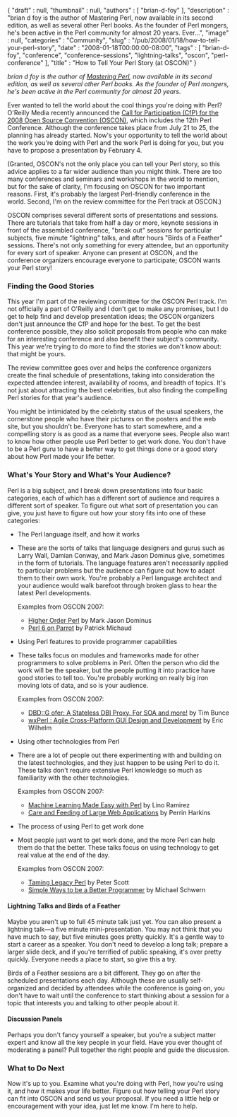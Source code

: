 {
   "draft" : null,
   "thumbnail" : null,
   "authors" : [
      "brian-d-foy"
   ],
   "description" : "brian d foy is the author of Mastering Perl, now available in its second edition, as well as several other Perl books. As the founder of Perl mongers, he's been active in the Perl community for almost 20 years. Ever...",
   "image" : null,
   "categories" : "Community",
   "slug" : "/pub/2008/01/18/how-to-tell-your-perl-story",
   "date" : "2008-01-18T00:00:00-08:00",
   "tags" : [
      "brian-d-foy",
      "conference",
      "conference-sessions",
      "lightning-talks",
      "oscon",
      "perl-conference"
   ],
   "title" : "How to Tell Your Perl Story (at OSCON)"
}





*brian d foy is the author of [Mastering
Perl](http://www.masteringperl.org/), now available in its second
edition, as well as several other Perl books. As the founder of Perl
mongers, he's been active in the Perl community for almost 20 years.*

Ever wanted to tell the world about the cool things you're doing with
Perl? O'Reilly Media recently announced the [Call for Participation
(CfP) for the 2008 Open Source Convention
(OSCON)](http://en.oreilly.com/oscon2008/public/cfp/13), which includes
the 12th Perl Conference. Although the conference takes place from July
21 to 25, the planning has already started. Now's your opportunity to
tell the world about the work you're doing with Perl and the work Perl
is doing for you, but you have to propose a presentation by February 4.

(Granted, OSCON's not the only place you can tell your Perl story, so
this advice applies to a far wider audience than you might think. There
are too many conferences and seminars and workshops in the world to
mention, but for the sake of clarity, I'm focusing on OSCON for two
important reasons. First, it's probably the largest Perl-friendly
conference in the world. Second, I'm on the review committee for the
Perl track at OSCON.)

OSCON comprises several different sorts of presentations and sessions.
There are tutorials that take from half a day or more, keynote sessions
in front of the assembled conference, "break out" sessions for
particular subjects, five minute "lightning" talks, and after hours
"Birds of a Feather" sessions. There's not only something for every
attendee, but an opportunity for every sort of speaker. Anyone can
present at OSCON, and the conference organizers encourage everyone to
participate; OSCON wants your Perl story!

### Finding the Good Stories

This year I'm part of the reviewing committee for the OSCON Perl track.
I'm not officially a part of O'Reilly and I don't get to make any
promises, but I do get to help find and develop presentation ideas; the
OSCON organizers don't just announce the CfP and hope for the best. To
get the best conference possible, they also solicit proposals from
people who can make for an interesting conference and also benefit their
subject's community. This year we're trying to do more to find the
stories we don't know about: that might be yours.

The review committee goes over and helps the conference organizers
create the final schedule of presentations, taking into consideration
the expected attendee interest, availability of rooms, and breadth of
topics. It's not just about attracting the best celebrities, but also
finding the compelling Perl stories for that year's audience.

You might be intimidated by the celebrity status of the usual speakers,
the cornerstone people who have their pictures on the posters and the
web site, but you shouldn't be. Everyone has to start somewhere, and a
compelling story is as good as a name that everyone sees. People also
want to know how other people use Perl better to get work done. You
don't have to be a Perl guru to have a better way to get things done or
a good story about how Perl made your life better.

### What's Your Story and What's Your Audience?

Perl is a big subject, and I break down presentations into four basic
categories, each of which has a different sort of audience and requires
a different sort of speaker. To figure out what sort of presentation you
can give, you just have to figure out how your story fits into one of
these categories:

-   The Perl language itself, and how it works
-   These are the sorts of talks that language designers and gurus such
    as Larry Wall, Damian Conway, and Mark Jason Dominus give, sometimes
    in the form of tutorials. The language features aren't necessarily
    applied to particular problems but the audience can figure out how
    to adapt them to their own work. You're probably a Perl language
    architect and your audience would walk barefoot through broken glass
    to hear the latest Perl developments.

    Examples from OSCON 2007:

    -   [Higher Order
        Perl](http://conferences.oreillynet.com/cs/os2007/view/e_sess/12819)
        by Mark Jason Dominus
    -   [Perl 6 on
        Parrot](http://conferences.oreillynet.com/cs/os2007/view/e_sess/13086)
        by Patrick Michaud

<!-- -->

-   Using Perl features to provide programmer capabilities
-   These talks focus on modules and frameworks made for other
    programmers to solve problems in Perl. Often the person who did the
    work will be the speaker, but the people putting it into practice
    have good stories to tell too. You're probably working on really big
    iron moving lots of data, and so is your audience.

    Examples from OSCON 2007:

    -   [DBD::G ofer: A Stateless DBI Proxy. For SOA and
        more!](http://conferences.oreillynet.com/cs/os2007/view/e_sess/12881)
        by Tim Bunce

    <!-- -->

    -   [wxPerl : Agile Cross-Platform GUI Design and
        Development](http://conferences.oreillynet.com/cs/os2007/view/e_sess/12956)
        by Eric Wilhelm

<!-- -->

-   Using other technologies from Perl
-   There are a lot of people out there experimenting with and building
    on the latest technologies, and they just happen to be using Perl to
    do it. These talks don't require extensive Perl knowledge so much as
    familiarity with the other technologies.

    Examples from OSCON 2007:

    -   [Machine Learning Made Easy with
        Perl](http://conferences.oreillynet.com/cs/os2007/view/e_sess/13020)
        by Lino Ramirez
    -   [Care and Feeding of Large Web
        Applications](http://conferences.oreillynet.com/cs/os2007/view/e_sess/13137)
        by Perrin Harkins

<!-- -->

-   The process of using Perl to get work done
-   Most people just want to get work done, and the more Perl can help
    them do that the better. These talks focus on using technology to
    get real value at the end of the day.

    Examples from OSCON 2007:

    -   [Taming Legacy
        Perl](http://conferences.oreillynet.com/cs/os2007/view/e_sess/12781)
        by Peter Scott
    -   [Simple Ways to be a Better
        Programmer](http://conferences.oreillynet.com/cs/os2007/view/e_sess/13216)
        by Michael Schwern

#### Lightning Talks and Birds of a Feather

Maybe you aren't up to full 45 minute talk just yet. You can also
present a lightning talk—a five minute mini-presentation. You may not
think that you have much to say, but five minutes goes pretty quickly.
It's a gentle way to start a career as a speaker. You don't need to
develop a long talk; prepare a larger slide deck, and if you're
terrified of public speaking, it's over pretty quickly. Everyone needs a
place to start, so give this a try.

Birds of a Feather sessions are a bit different. They go on after the
scheduled presentations each day. Although these are usually
self-organized and decided by attendees while the conference is going
on, you don't have to wait until the conference to start thinking about
a session for a topic that interests you and talking to other people
about it.

#### Discussion Panels

Perhaps you don't fancy yourself a speaker, but you're a subject matter
expert and know all the key people in your field. Have you ever thought
of moderating a panel? Pull together the right people and guide the
discussion.

### What to Do Next

Now it's up to you. Examine what you're doing with Perl, how you're
using it, and how it makes your life better. Figure out how telling your
Perl story can fit into OSCON and send us your proposal. If you need a
little help or encouragement with your idea, just let me know. I'm here
to help.


